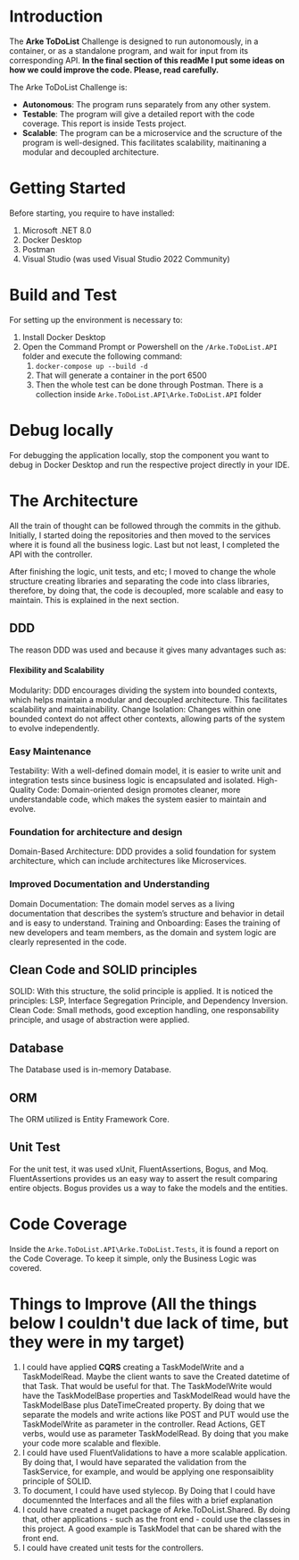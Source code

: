 # Introduction 
The **Arke ToDoList** Challenge is designed to run autonomously, in a container, or as a standalone program, and wait for input from its corresponding API. 
**In the final section of this readMe I put some ideas on how we could improve the code. Please, read carefully.**

The Arke ToDoList Challenge is:
* **Autonomous**: The program runs separately from any other system.
* **Testable**: The program will give a detailed report with the code coverage. This report is inside Tests project.
* **Scalable**: The program can be a microservice and the scructure of the program is well-designed. This facilitates scalability, maitinaning a modular and decoupled architecture.

# Getting Started
Before starting, you require to have installed:
1. Microsoft .NET 8.0
2. Docker Desktop
3. Postman
4. Visual Studio (was used Visual Studio 2022 Community)

# Build and Test

For setting up the environment is necessary to:

1. Install Docker Desktop
2. Open the Command Prompt or Powershell on the `/Arke.ToDoList.API` folder and execute the following command:
    1. `docker-compose up --build -d`
    2. That will generate a container in the port 6500
    3. Then the whole test can be done through Postman. There is a collection inside `Arke.ToDoList.API\Arke.ToDoList.API` folder

# Debug locally
For debugging the application locally, stop the component you want to debug in Docker Desktop and run the respective project directly in your IDE.

# The Architecture
All the train of thought can be followed through the commits in the github. Initially, I started doing the repositories and then moved to the services where it is found all the business logic. Last but not least, I completed the API with the controller. 

After finishing the logic, unit tests, and etc; I moved to change the whole structure creating libraries and separating the code into class libraries, therefore, by doing that, the code is decoupled, more scalable and easy to maintain. 
This is explained in the next section.

## DDD
The reason DDD was used and because it gives many advantages such as:

#### Flexibility and Scalability
Modularity: DDD encourages dividing the system into bounded contexts, which helps maintain a modular and decoupled architecture. This facilitates scalability and maintainability.
Change Isolation: Changes within one bounded context do not affect other contexts, allowing parts of the system to evolve independently.
### Easy Maintenance
Testability: With a well-defined domain model, it is easier to write unit and integration tests since business logic is encapsulated and isolated.
High-Quality Code: Domain-oriented design promotes cleaner, more understandable code, which makes the system easier to maintain and evolve.
### Foundation for architecture and design
Domain-Based Architecture: DDD provides a solid foundation for system architecture, which can include architectures like Microservices.
### Improved Documentation and Understanding
Domain Documentation: The domain model serves as a living documentation that describes the system’s structure and behavior in detail and is easy to understand.
Training and Onboarding: Eases the training of new developers and team members, as the domain and system logic are clearly represented in the code.

## Clean Code and SOLID principles
SOLID: With this structure, the solid principle is applied. It is noticed the principles: LSP, Interface Segregation Principle, and Dependency Inversion.
Clean Code: Small methods, good exception handling, one responsability principle, and usage of abstraction were applied.
## Database
The Database used is in-memory Database.
## ORM
The ORM utilized is Entity Framework Core.
## Unit Test
For the unit test, it was used xUnit, FluentAssertions, Bogus, and Moq. 
FluentAssertions provides us an easy way to assert the result comparing entire objects. Bogus provides us a way to fake the models and the entities.
# Code Coverage
Inside the `Arke.ToDoList.API\Arke.ToDoList.Tests`, it is found a report on the Code Coverage. To keep it simple, only the Business Logic was covered.

# Things to Improve (All the things below I couldn't due lack of time, but they were in my target)
1. I could have applied **CQRS** creating a TaskModelWrite and a TaskModelRead. Maybe the client wants to save the Created datetime of that Task. That would be useful for that. The TaskModelWrite would have the TaskModelBase properties and TaskModelRead would have the TaskModelBase plus DateTimeCreated property. By doing that we separate the models and write actions like POST and PUT would use the TaskModelWrite as parameter in the controller. Read Actions, GET verbs, would use as parameter TaskModelRead. By doing that you make your code more scalable and flexible. 
2. I could have used FluentValidations to have a more scalable application. By doing that, I would have separated the validation from the TaskService, for example, and would be applying one responsaiblity principle of SOLID.
3. To document, I could have used stylecop. By Doing that I could have documennted the Interfaces and all the files with a brief explanation
4. I could have created a nuget package of Arke.ToDoList.Shared. By doing that, other applications - such as the front end - could use the classes in this project. A good example is TaskModel that can be shared with the front end.
5. I could have created unit tests for the controllers.
   


